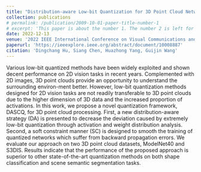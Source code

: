 ```yaml
---
title: "Distribution-aware Low-bit Quantization for 3D Point Cloud Networks"
collection: publications
# permalink: /publication/2009-10-01-paper-title-number-1
# excerpt: 'This paper is about the number 1. The number 2 is left for future work.'
date: 2022-12-13
venue: '2022 IEEE International Conference on Visual Communications and Image Processing (VCIP)'
paperurl: 'https://ieeexplore.ieee.org/abstract/document/10008887'
citation: 'Dingchang Hu, Siang Chen, Huazhong Yang, Guijin Wang'
---
```


Various low-bit quantized methods have been widely exploited and shown decent performance on 2D vision tasks in recent years. Complemented with 2D images, 3D point clouds provide an opportunity to understand the surrounding environ-ment better. However, low-bit quantization methods designed for 2D vision tasks are not readily transferable to 3D point clouds due to the higher dimension of 3D data and the increased proportion of activations. In this work, we propose a novel quantization framework, DASCQ, for 3D point cloud processing. First, a new distribution-aware strategy (DA) is presented to decrease the deviation caused by extremely low-bit quantization through activation and weight distribution analysis. Second, a soft constraint manner (SC) is designed to smooth the training of quantized networks which suffer from backward propagation errors. We evaluate our approach on two 3D point cloud datasets, ModelNet40 and S3DIS. Results indicate that the performance of the proposed approach is superior to other state-of-the-art quantization methods on both shape classification and scene semantic segmentation tasks.
